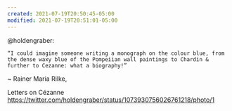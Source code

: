 ```yaml
---
created: 2021-07-19T20:50:45-05:00
modified: 2021-07-19T20:51:01-05:00
---
```


@holdengraber: 

    “I could imagine someone writing a monograph on the colour blue, from the dense waxy blue of the Pompeiian wall paintings to Chardin & further to Cezanne: what a biography!”

  ~ Rainer Maria Rilke,

Letters on Cézanne https://twitter.com/holdengraber/status/1073930756026761218/photo/1
